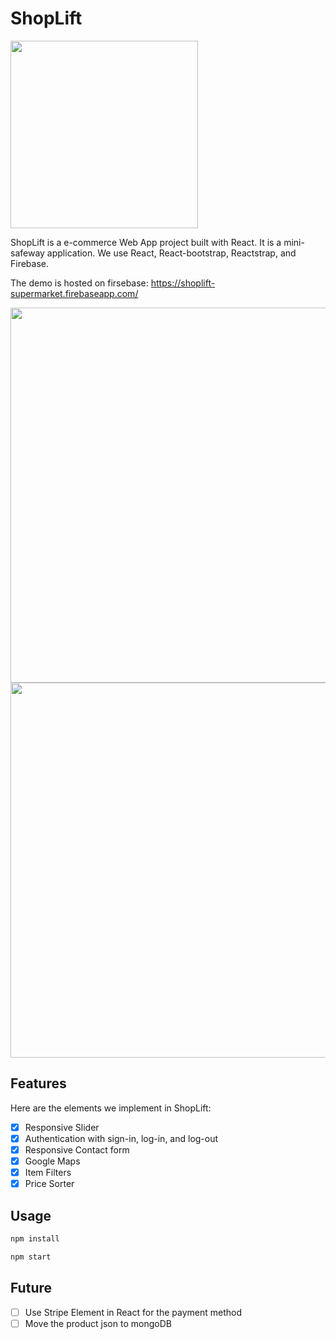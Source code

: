 # ShopLift
<img src="https://github.com/brucelin1218/ShopLift/blob/master/ShopLift%20logo.jpg" width = "300"/>

ShopLift is a e-commerce Web App project built with React. It is a mini-safeway
application. We use React, React-bootstrap, Reactstrap, and Firebase.

The demo is hosted on firsebase: https://shoplift-supermarket.firebaseapp.com/

<img src="https://github.com/brucelin1218/ShopLift/blob/master/doc/home.jpg" width="600"/>

<img src="https://github.com/brucelin1218/ShopLift/blob/master/doc/product.jpg" width="600"/>

## Features

Here are the elements we implement in ShopLift:
- [x] Responsive Slider
- [x] Authentication with sign-in, log-in, and log-out
- [x] Responsive Contact form
- [x] Google Maps
- [x] Item Filters
- [x] Price Sorter

## Usage

```javascript
npm install

npm start
```

## Future

- [ ] Use Stripe Element in React for the payment method
- [ ] Move the product json to mongoDB
